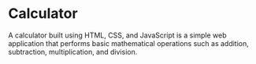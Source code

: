 # Calculator
A calculator built using HTML, CSS, and JavaScript is a simple web application that performs basic mathematical operations such as addition, subtraction, multiplication, and division.

